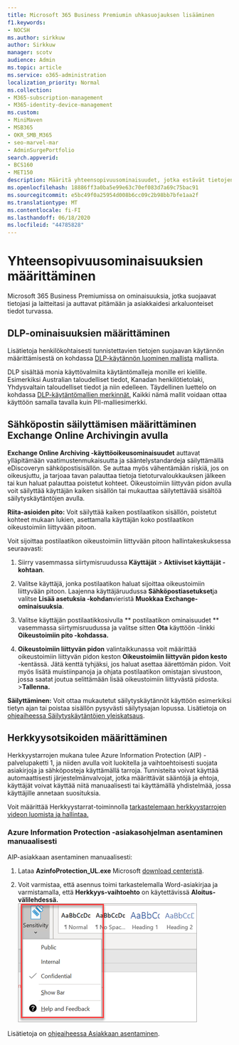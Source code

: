 ```yaml
---
title: Microsoft 365 Business Premiumin uhkasuojauksen lisääminen
f1.keywords:
- NOCSH
ms.author: sirkkuw
author: Sirkkuw
manager: scotv
audience: Admin
ms.topic: article
ms.service: o365-administration
localization_priority: Normal
ms.collection:
- M365-subscription-management
- M365-identity-device-management
ms.custom:
- MiniMaven
- MSB365
- OKR_SMB_M365
- seo-marvel-mar
- AdminSurgePortfolio
search.appverid:
- BCS160
- MET150
description: Määritä yhteensopivuusominaisuudet, jotka estävät tietojen häviämisen ja auttavat pitämään sinun ja asiakkaidesi arkaluonteiset tiedot turvassa.
ms.openlocfilehash: 18886ff3a0ba5e99e63c70ef083d7a69c75bac91
ms.sourcegitcommit: e5bc49f0a25954d008b6cc09c2b98bb7bfe1aa2f
ms.translationtype: MT
ms.contentlocale: fi-FI
ms.lasthandoff: 06/18/2020
ms.locfileid: "44785828"
---
```

# <a name="set-up-compliance-features"></a>Yhteensopivuusominaisuuksien määrittäminen

Microsoft 365 Business Premiumissa on ominaisuuksia, jotka suojaavat tietojasi ja laitteitasi ja auttavat pitämään ja asiakkaidesi arkaluonteiset tiedot turvassa.

## <a name="set-up-dlp-features"></a>DLP-ominaisuuksien määrittäminen

Lisätietoja henkilökohtaisesti tunnistettavien tietojen suojaavan käytännön määrittämisestä on kohdassa [DLP-käytännön luominen mallista](https://docs.microsoft.com/microsoft-365/compliance/create-a-dlp-policy-from-a-template) mallista. 
  
DLP sisältää monia käyttövalmiita käytäntömalleja monille eri kielille. Esimerkiksi Australian taloudelliset tiedot, Kanadan henkilötietolaki, Yhdysvaltain taloudelliset tiedot ja niin edelleen. Täydellinen luettelo on kohdassa [DLP-käytäntömallien merkinnät.](https://docs.microsoft.com/microsoft-365/compliance/what-the-dlp-policy-templates-include) Kaikki nämä mallit voidaan ottaa käyttöön samalla tavalla kuin PII-malliesimerkki. 
  
## <a name="set-up-email-retention-with-exchange-online-archiving"></a>Sähköpostin säilyttämisen määrittäminen Exchange Online Archivingin avulla

 **Exchange Online Archiving -käyttöoikeusominaisuudet** auttavat ylläpitämään vaatimustenmukaisuutta ja sääntelystandardeja säilyttämällä eDiscoveryn sähköpostisisällön. Se auttaa myös vähentämään riskiä, jos on oikeusjuttu, ja tarjoaa tavan palauttaa tietoja tietoturvaloukkauksen jälkeen tai kun haluat palauttaa poistetut kohteet. Oikeustoimiin liittyvän pidon avulla voit säilyttää käyttäjän kaiken sisällön tai mukauttaa säilytettävää sisältöä säilytyskäytäntöjen avulla.
  
**Riita-asioiden pito:** Voit säilyttää kaiken postilaatikon sisällön, poistetut kohteet mukaan lukien, asettamalla käyttäjän koko postilaatikon oikeustoimiin liittyvään pitoon. 
    
Voit sijoittaa postilaatikon oikeustoimiin liittyvään pitoon hallintakeskuksessa seuraavasti:
    
1. Siirry vasemmassa siirtymisruudussa **Käyttäjät** \> **Aktiiviset käyttäjät -kohtaan**.
    
2. Valitse käyttäjä, jonka postilaatikon haluat sijoittaa oikeustoimiin liittyvään pitoon. Laajenna käyttäjäruudussa **Sähköpostiasetukset**ja valitse **Lisää asetuksia -kohdan**vieristä **Muokkaa Exchange-ominaisuuksia**.
    
3. Valitse käyttäjän postilaatikkosivulla ** postilaatikon ominaisuudet ** vasemmassa siirtymisruudussa ja valitse sitten **Ota** käyttöön -linkki **Oikeustoimiin pito -kohdassa.**
    
4. **Oikeustoimiin liittyvän pidon** valintaikkunassa voit määrittää oikeustoimiin liittyvän pidon keston **Oikeustoimiin liittyvän pidon kesto** -kentässä. Jätä kenttä tyhjäksi, jos haluat asettaa äärettömän pidon. Voit myös lisätä muistiinpanoja ja ohjata postilaatikon omistajan sivustoon, jossa saatat joutua selittämään lisää oikeustoimiin liittyvästä pidosta. \>**Tallenna.**
    
**Säilyttäminen:** Voit ottaa mukautetut säilytyskäytännöt käyttöön esimerkiksi tietyn ajan tai poistaa sisällön pysyvästi säilytysajan lopussa. Lisätietoja on [ohjeaiheessa Säilytyskäytäntöjen yleiskatsaus](https://docs.microsoft.com/microsoft-365/compliance/retention-policies).

## <a name="set-up-sensitivity-labels"></a>Herkkyysotsikoiden määrittäminen

Herkkyystarrojen mukana tulee Azure Information Protection (AIP) -palvelupaketti 1, ja niiden avulla voit luokitella ja vaihtoehtoisesti suojata asiakirjoja ja sähköposteja käyttämällä tarroja. Tunnisteita voivat käyttää automaattisesti järjestelmänvalvojat, jotka määrittävät sääntöjä ja ehtoja, käyttäjät voivat käyttää niitä manuaalisesti tai käyttämällä yhdistelmää, jossa käyttäjille annetaan suosituksia.

Voit määrittää Herkkyystarrat-toiminnolla [tarkastelemaan herkkyystarrojen videon luomista ja hallintaa.](https://support.microsoft.com/office/2fb96b54-7dd2-4f0c-ac8d-170790d4b8b9)



### <a name="install-the-azure-information-protection-client-manually"></a>Azure Information Protection -asiakasohjelman asentaminen manuaalisesti

AIP-asiakkaan asentaminen manuaalisesti:

1. Lataa **AzinfoProtection_UL.exe** Microsoft [download centeristä](https://www.microsoft.com/download/details.aspx?id=53018).
 
2. Voit varmistaa, että asennus toimi tarkastelemalla Word-asiakirjaa ja varmistamalla, että **Herkkyys-vaihtoehto** on käytettävissä **Aloitus-välilehdessä.**
<br/>![Word-asiakirjan avattava suojaus-välilehti.](../media/word-sensitivity.png)

Lisätietoja on [ohjeaiheessa Asiakkaan asentaminen](https://docs.microsoft.com/azure/information-protection/infoprotect-tutorial-step3).
